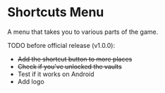 # Shortcuts Menu

A menu that takes you to various parts of the game.

TODO before official release (v1.0.0):
- ~~Add the shortcut button to more places~~
- ~~Check if you've unlocked the vaults~~
- Test if it works on Android
- Add logo
